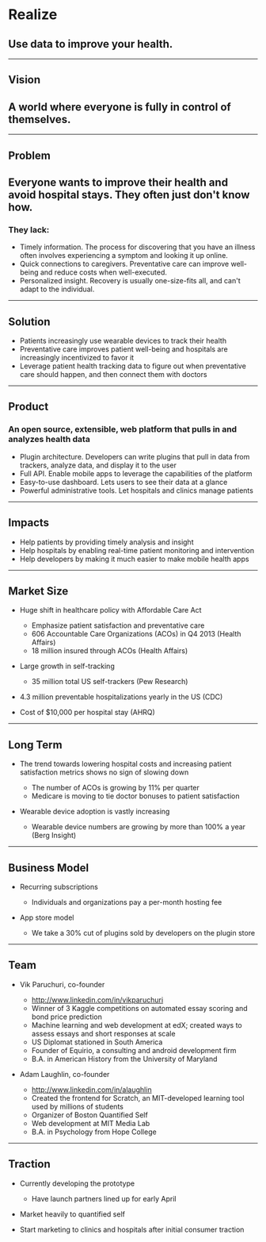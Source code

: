 # Realize
## Use data to improve your health.

---

## Vision

## A world where everyone is fully in control of themselves.

---

## Problem

## Everyone wants to improve their health and avoid hospital stays.  They often just don't know how.

### They lack:

* Timely information.  The process for discovering that you have an illness often involves experiencing a symptom and looking it up online.
* Quick connections to caregivers.  Preventative care can improve well-being and reduce costs when well-executed.
* Personalized insight. Recovery is usually one-size-fits all, and can't adapt to the individual.

---

## Solution

* Patients increasingly use wearable devices to track their health
* Preventative care improves patient well-being and hospitals are increasingly incentivized to favor it
* Leverage patient health tracking data to figure out when preventative care should happen, and then connect them with doctors

---

## Product

### An open source, extensible, web platform that pulls in and analyzes health data

* Plugin architecture.  Developers can write plugins that pull in data from trackers, analyze data, and display it to the user
* Full API.  Enable mobile apps to leverage the capabilities of the platform
* Easy-to-use dashboard.  Lets users to see their data at a glance
* Powerful administrative tools.  Let hospitals and clinics manage patients

---

## Impacts

* Help patients by providing timely analysis and insight
* Help hospitals by enabling real-time patient monitoring and intervention
* Help developers by making it much easier to make mobile health apps

---

## Market Size

* Huge shift in healthcare policy with Affordable Care Act
    * Emphasize patient satisfaction and preventative care
    * 606 Accountable Care Organizations (ACOs) in Q4 2013 (Health Affairs)
    * 18 million insured through ACOs (Health Affairs)

* Large growth in self-tracking
    * 35 million total US self-trackers (Pew Research)

* 4.3 million preventable hospitalizations yearly in the US (CDC)
* Cost of $10,000 per hospital stay (AHRQ)

---

## Long Term

* The trend towards lowering hospital costs and increasing patient satisfaction metrics shows no sign of slowing down
    * The number of ACOs is growing by 11% per quarter
    * Medicare is moving to tie doctor bonuses to patient satisfaction

* Wearable device adoption is vastly increasing
    * Wearable device numbers are growing by more than 100% a year (Berg Insight)

---

## Business Model

* Recurring subscriptions
    * Individuals and organizations pay a per-month hosting fee

* App store model
    * We take a 30% cut of plugins sold by developers on the plugin store

---

## Team

* Vik Paruchuri, co-founder
    * http://www.linkedin.com/in/vikparuchuri
    * Winner of 3 Kaggle competitions on automated essay scoring and bond price prediction
    * Machine learning and web development at edX; created ways to assess essays and short responses at scale
    * US Diplomat stationed in South America
    * Founder of Equirio, a consulting and android development firm
    * B.A. in American History from the University of Maryland

* Adam Laughlin, co-founder
    * http://www.linkedin.com/in/alaughlin
    * Created the frontend for Scratch, an MIT-developed learning tool used by millions of students
    * Organizer of Boston Quantified Self
    * Web development at MIT Media Lab
    * B.A. in Psychology from Hope College

---

## Traction

* Currently developing the prototype
    * Have launch partners lined up for early April

* Market heavily to quantified self

* Start marketing to clinics and hospitals after initial consumer traction